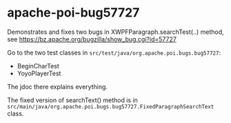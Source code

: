 # apache-poi-bug57727
Demonstrates and fixes two bugs in XWPFParagraph.searchTest(..) method, 
see https://bz.apache.org/bugzilla/show_bug.cgi?id=57727

Go to the two test classes in `src/test/java/org.apache.poi.bugs.bug57727`:
* BeginCharTest
* YoyoPlayerTest

The jdoc there explains everything.

The fixed version of searchText() method is in `src/main/java/org.apache.poi.bugs.bug57727.FixedParagraphSearchText` class.
